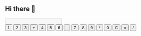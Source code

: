 ## Hi there 👋

<!--
**josuefrancisdev/josuefrancisdev** is a ✨ _special_ ✨ repository because its `README.md` (this file) appears on your GitHub profile.

Here are some ideas to get you started:

- 🔭 I’m currently working on ...
- 🌱 I’m currently learning ...
- 👯 I’m looking to collaborate on ...
- 🤔 I’m looking for help with ...
- 💬 Ask me about ...
- 📫 How to reach me: ...
- 😄 Pronouns: ...
- ⚡ Fun fact: ...
-->
<!DOCTYPE html>
<html lang="pt-br">
<head>
    <meta charset="UTF-8" />
    <meta name="viewport" content="width=device-width, initial-scale=1" />
    <title>Calculadora de Orçamento Pessoal</title>
    <link rel="stylesheet" href="styles.css" />
</head>
<body>
    <div class="calculator">
        <input type="text" id="display" disabled />
        <div class="buttons">
            <button onclick="appendNumber('1')">1</button>
            <button onclick="appendNumber('2')">2</button>
            <button onclick="appendNumber('3')">3</button>
            <button onclick="appendNumber('+')">+</button>
            <button onclick="appendNumber('4')">4</button>
            <button onclick="appendNumber('5')">5</button>
            <button onclick="appendNumber('6')">6</button>
            <button onclick="appendNumber('-')">-</button>
            <button onclick="appendNumber('7')">7</button>
            <button onclick="appendNumber('8')">8</button>
            <button onclick="appendNumber('9')">9</button>
            <button onclick="appendNumber('*')">*</button>
            <button onclick="appendNumber('0')">0</button>
            <button onclick="clearDisplay()">C</button>
            <button onclick="calculate()">=</button>
            <button onclick="appendNumber('/')">/</button>
        </div>
    </div>
    <script src="script.js"></script>
</body>
</html>
